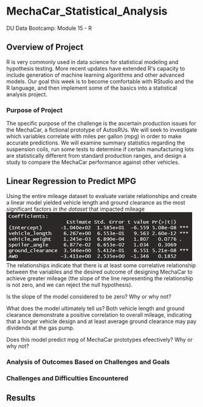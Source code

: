 # MechaCar_Statistical_Analysis
DU Data Bootcamp: Module 15 - R
## Overview of Project
R is very commonly used in data science for statistical modeling and hypothesis testing. More recent updates have extended R's capacity to include generation of machine learning algorithms and other advanced models. Our goal this week is to become comfortable with RStudio and the R language, and then implement some of the basics into a statistical analysis project.

### Purpose of Project
The specific purpose of the challenge is the ascertain production issues for the MechaCar, a fictional prototype of AutosRUs. We will seek to investigate which variables correlate with miles per gallon (mpg) in order to make accurate predictions. We will examine summary statistics regarding the suspension coils, run some tests to determine if certain manufacturing lots are statistically different from standard production ranges, and design a study to compare the MechaCar performance against other vehicles.

## Linear Regression to Predict MPG
<p>Using the entire mileage dataset to evaluate variate relationships and create a linear model yielded vehicle length and ground clearance as the most significant factors <i>in the dataset</i> that impacted mileage <img src="https://github.com/cb19weber/MechaCar_Statistical_Analysis/blob/main/images/model_coefficients.png"> The relationships indicate that there is at least some correlative relationship between the variables and the desired outcome of designing MechaCar to achieve greater mileage (the slope of the line representing the relationship is not zero, and we can reject the null hypothesis).</p>
Is the slope of the model considered to be zero? Why or why not?
<p>What does the model ultimately tell us? Both vehicle length and ground clearance demonstrate a positive correlation to overall mileage, indicating that a longer vehicle design and at least average ground clearance may pay dividends at the gas pump.</p>
Does this model predict mpg of MechaCar prototypes efeectively? Why or why not?

### Analysis of Outcomes Based on Challenges and Goals


### Challenges and Difficulties Encountered


## Results
